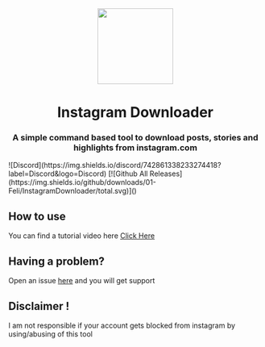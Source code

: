 <p align="center">
  <img height="150" style="margin-top:15px" src="https://i.imgur.com/lwbyQ1D.png" />
</p>
<h1 align="center">Instagram Downloader</h1>
<h3 align="center">A simple command based tool to download posts, stories and highlights from instagram.com</h3>
![Discord](https://img.shields.io/discord/742861338233274418?label=Discord&logo=Discord) [![Github All Releases](https://img.shields.io/github/downloads/01-Feli/InstagramDownloader/total.svg)]()

## How to use
You can find a tutorial video here [Click Here](https://youtu.be/lEVK3g5pPqY)

## Having a problem?
Open an issue [here](https://github.com/01-Feli/InstagramDownloader/issues/new) and you will get support

## Disclaimer !
I am not responsible if your account gets blocked from instagram by using/abusing of this tool
